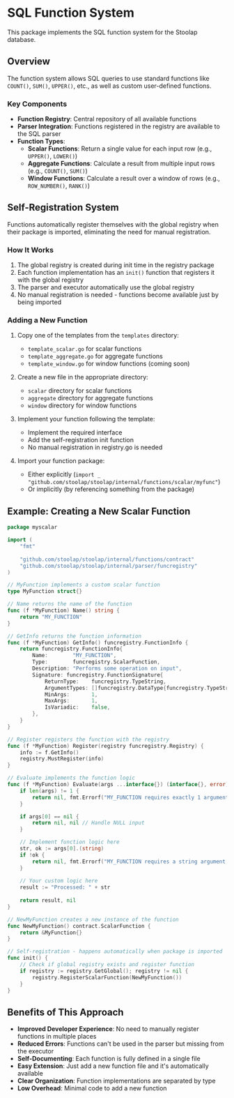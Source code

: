 # SQL Function System

This package implements the SQL function system for the Stoolap database.

## Overview

The function system allows SQL queries to use standard functions like `COUNT()`, `SUM()`, `UPPER()`, etc., as well as custom user-defined functions.

### Key Components

- **Function Registry**: Central repository of all available functions
- **Parser Integration**: Functions registered in the registry are available to the SQL parser
- **Function Types**: 
  - **Scalar Functions**: Return a single value for each input row (e.g., `UPPER()`, `LOWER()`)
  - **Aggregate Functions**: Calculate a result from multiple input rows (e.g., `COUNT()`, `SUM()`)
  - **Window Functions**: Calculate a result over a window of rows (e.g., `ROW_NUMBER()`, `RANK()`)

## Self-Registration System

Functions automatically register themselves with the global registry when their package is imported, eliminating the need for manual registration.

### How It Works

1. The global registry is created during init time in the registry package
2. Each function implementation has an `init()` function that registers it with the global registry
3. The parser and executor automatically use the global registry
4. No manual registration is needed - functions become available just by being imported

### Adding a New Function

1. Copy one of the templates from the `templates` directory:
   - `template_scalar.go` for scalar functions
   - `template_aggregate.go` for aggregate functions
   - `template_window.go` for window functions (coming soon)
   
2. Create a new file in the appropriate directory:
   - `scalar` directory for scalar functions
   - `aggregate` directory for aggregate functions
   - `window` directory for window functions
   
3. Implement your function following the template:
   - Implement the required interface
   - Add the self-registration init function
   - No manual registration in registry.go is needed

4. Import your function package:
   - Either explicitly (`import _ "github.com/stoolap/stoolap/internal/functions/scalar/myfunc"`)
   - Or implicitly (by referencing something from the package)

## Example: Creating a New Scalar Function

```go
package myscalar

import (
	"fmt"
	
	"github.com/stoolap/stoolap/internal/functions/contract"
	"github.com/stoolap/stoolap/internal/parser/funcregistry"
)

// MyFunction implements a custom scalar function
type MyFunction struct{}

// Name returns the name of the function
func (f *MyFunction) Name() string {
	return "MY_FUNCTION"
}

// GetInfo returns the function information
func (f *MyFunction) GetInfo() funcregistry.FunctionInfo {
	return funcregistry.FunctionInfo{
		Name:        "MY_FUNCTION",
		Type:        funcregistry.ScalarFunction,
		Description: "Performs some operation on input",
		Signature: funcregistry.FunctionSignature{
			ReturnType:    funcregistry.TypeString,
			ArgumentTypes: []funcregistry.DataType{funcregistry.TypeString},
			MinArgs:       1,
			MaxArgs:       1,
			IsVariadic:    false,
		},
	}
}

// Register registers the function with the registry
func (f *MyFunction) Register(registry funcregistry.Registry) {
	info := f.GetInfo()
	registry.MustRegister(info)
}

// Evaluate implements the function logic
func (f *MyFunction) Evaluate(args ...interface{}) (interface{}, error) {
	if len(args) != 1 {
		return nil, fmt.Errorf("MY_FUNCTION requires exactly 1 argument, got %d", len(args))
	}

	if args[0] == nil {
		return nil, nil // Handle NULL input
	}

	// Implement function logic here
	str, ok := args[0].(string)
	if !ok {
		return nil, fmt.Errorf("MY_FUNCTION requires a string argument, got %T", args[0])
	}
	
	// Your custom logic here
	result := "Processed: " + str
	
	return result, nil
}

// NewMyFunction creates a new instance of the function
func NewMyFunction() contract.ScalarFunction {
	return &MyFunction{}
}

// Self-registration - happens automatically when package is imported
func init() {
	// Check if global registry exists and register function
	if registry := registry.GetGlobal(); registry != nil {
		registry.RegisterScalarFunction(NewMyFunction())
	}
}
```

## Benefits of This Approach

- **Improved Developer Experience**: No need to manually register functions in multiple places
- **Reduced Errors**: Functions can't be used in the parser but missing from the executor
- **Self-Documenting**: Each function is fully defined in a single file
- **Easy Extension**: Just add a new function file and it's automatically available
- **Clear Organization**: Function implementations are separated by type
- **Low Overhead**: Minimal code to add a new function